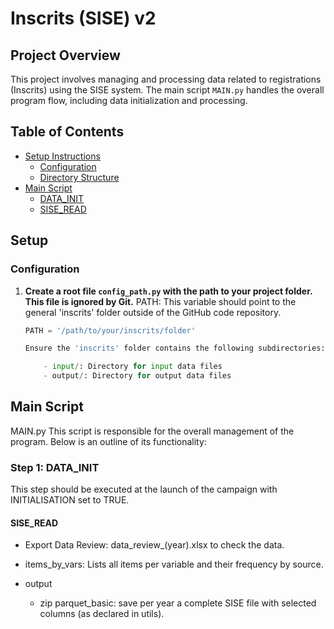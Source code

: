 # Inscrits (SISE) v2

## Project Overview

This project involves managing and processing data related to registrations (Inscrits) using the SISE system. The main script `MAIN.py` handles the overall program flow, including data initialization and processing.


## Table of Contents

- [Setup Instructions](#setup-instructions)
  - [Configuration](#configuration)
  - [Directory Structure](#directory-structure)
- [Main Script](#main-script)
  - [DATA_INIT](#step-1-data_init)
  - [SISE_READ](#sise_read)


## Setup

### Configuration

1. **Create a root file `config_path.py` with the path to your project folder. This file is ignored by Git.**
    PATH: This variable should point to the general 'inscrits' folder outside of the GitHub code repository.

    ```python
    PATH = '/path/to/your/inscrits/folder'

    Ensure the 'inscrits' folder contains the following subdirectories:

        - input/: Directory for input data files
        - output/: Directory for output data files


## Main Script
MAIN.py
This script is responsible for the overall management of the program. Below is an outline of its functionality:

### Step 1: DATA_INIT
This step should be executed at the launch of the campaign with INITIALISATION set to TRUE.

#### SISE_READ
- Export Data Review: data_review_(year).xlsx to check the data.
- items_by_vars: Lists all items per variable and their frequency by source.

- output
    - zip parquet_basic: save per year a complete SISE file with selected columns (as declared in utils).